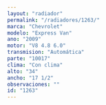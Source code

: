```yaml
---
layout: "radiador"
permalink: "/radiadores/1263/"
marca: "Chevrolet"
modelo: "Express Van"
ano: "2009"
motor: "V8 4.8 6.0"
transmision: "Automática"
parte: "10017"
clima: "Con clima"
alto: "34"
ancho: "17 1/2"
observaciones: ""
id: "1263"
---
```


